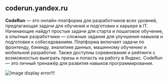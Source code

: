 ##  coderun.yandex.ru 

**CodeRun** — это онлайн-платформа для разработчиков всех уровней, предлагающая задачи для обучения и подготовки к карьере в IT. Начинающие найдут простые задачи для старта и пошаговое обучение, а опытные разработчики — сложные задания для улучшения навыков и подготовки к собеседованиям. Платформа включает задачи по фронтенду, бэкенду, аналитике данных, машинному обучению и мобильной разработке. Также доступны соревнования и рейтинги с возможностью выиграть призы и попасть на работу в Яндекс. CodeRun — это личный тренажёр для развития навыков программирования.


![Image display error!!!](https://www.google.com/url?sa=i&url=https%3A%2F%2Fwww.hse.ru%2Fnews%2Fkeywords%2F39193896%2F&psig=AOvVaw0hlGRywbWpJ_lOjcTyIV6f&ust=1746521082423000&source=images&cd=vfe&opi=89978449&ved=0CBQQjRxqFwoTCPjB85b4i40DFQAAAAAdAAAAABAE)
